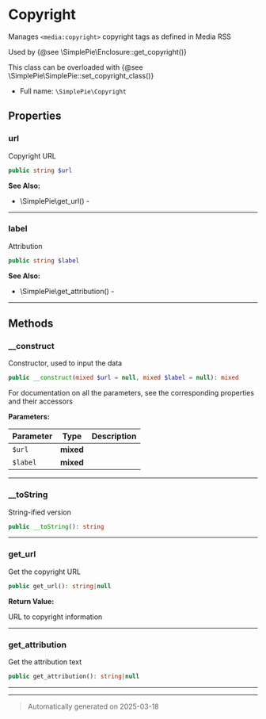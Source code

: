 
# Copyright

Manages `<media:copyright>` copyright tags as defined in Media RSS

Used by {@see \SimplePie\Enclosure::get_copyright()}

This class can be overloaded with {@see \SimplePie\SimplePie::set_copyright_class()}

* Full name: `\SimplePie\Copyright`



## Properties


### url

Copyright URL

```php
public string $url
```





**See Also:**

* \SimplePie\get_url() - 

***

### label

Attribution

```php
public string $label
```





**See Also:**

* \SimplePie\get_attribution() - 

***

## Methods


### __construct

Constructor, used to input the data

```php
public __construct(mixed $url = null, mixed $label = null): mixed
```

For documentation on all the parameters, see the corresponding
properties and their accessors






**Parameters:**

| Parameter | Type | Description |
|-----------|------|-------------|
| `$url` | **mixed** |  |
| `$label` | **mixed** |  |





***

### __toString

String-ified version

```php
public __toString(): string
```












***

### get_url

Get the copyright URL

```php
public get_url(): string|null
```









**Return Value:**

URL to copyright information




***

### get_attribution

Get the attribution text

```php
public get_attribution(): string|null
```












***


***
> Automatically generated on 2025-03-18
